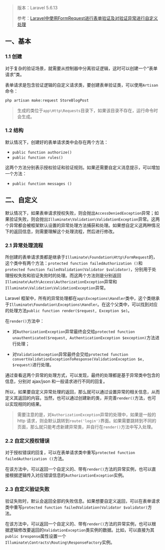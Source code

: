 > 版本：Laravel 5.6.13
> 
> 参考：[Laravel中使用FormRequest进行表单验证及对验证异常进行自定义处理](https://www.jianshu.com/p/658f979abfb7)

## 一、基本

### 1.1 创建

对于复杂的验证场景，就需要从控制器中分离验证逻辑，这时可以创建一个“表单请求”类。

表单请求是包含验证逻辑的自定义请求类，要创建表单验证类，可以使用`Artisan`命令：

```php
php artisan make:request StoreBlogPost 
```

> 生成的类位于`app\Http\Requests`目录下，如果该目录不存在，运行命令时会生成。

### 1.2 结构

默认情况下，创建好的表单请求类中会存在两个方法：

* `public function authorize()`
* `public function rules()`

这两个方法分别表示授权验证和验证规则。如果还需要自定义消息提示，可以增加一个方法：

* `public function messages ()`

## 二、自定义

默认情况下，如果表单请求授权失败，则会抛出`AccessDeniedException`异常；如果验证失败，则会抛出`Illuminate\Validation\ValidationException`异常。这两个异常都会被框架默认设置的异常处理方法捕获和处理。如果想自定义这两种情况下的返回信息，则需要理解这个处理流程，然后进行修改。

### 2.1 异常处理流程

所创建的表单请求类都是继承于`Illuminate\Foundation\Http\FormRequest`的，这个类中有两个方法：`protected function failedAuthorization ()`和`protected function failedValidation(Validator $validator)`，分别用于处理授权失败和验证失败时的处理。而这两个方法则是分别返回`Illuminate\Auth\Access\AuthorizationException`异常和`Illuminate\Validation\ValidationException`异常。

Laravel 框架中，所有的异常处理都在`app\Exceptions\Handler`类中，这个类继承于`Illuminate\Foundation\Exceptions\Handler`。在这个父类中，可以找到对应的处理方法`public function render($request, Exception $e)`。

在`render()`方法中：

* 对`AuthorizationException`异常最终会交给`protected function unauthenticated($request, AuthenticationException $exception)`方法进行处理；

* 对`ValidationException`异常最终会交给`protected function convertValidationExceptionToResponse(ValidationException $e, $request)`进行处理。

通过查看这两个异常的处理方式，可以发现，最终的处理都是基于异常类中包含的信息，分别对 ajax/json 和一般请求进行不同的回复。

所以，如果要自定义异常处理的返回，那么就可以通过设置异常的相关信息，从而定义其返回的内容。当然，也可以通过创建新的类，并完善`render()`方法，也可以实现相同的结果。

> 需要注意的是，对`AuthorizationException`异常的处理中，如果是一般的 http 请求，则会默认跳转到`route('login')`界面。如果需要跳转到不同的页面，那么就只能考虑新建异常类，并自行在`render()`方法中写入处理。

### 2.2 自定义授权错误

对于授权错误的回复，可以在表单请求类中重写`protected function failedAuthorization ()`方法。

在该方法中，可以返回一个自定义的、带有`render()`方法的异常实例，也可以直接根据逻辑传入对应错误信息的`AuthorizationException`实例。

### 2.3 自定义验证失败

验证失败时，默认会返回全部的失败信息。如果想要自定义返回，可以在表单请求类中重写`protected function failedValidation(Validator $validator)`方法。

在该方法中，可以返回一个自定义的、带有`render()`方法的异常实例，也可以根据逻辑修改要返回的`ValidationException`类实例的数据。比如，可以直接为其`public $response`属性设置一个`Illuminate\Contracts\Routing\ResponseFactory`实例。


